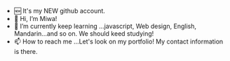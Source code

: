 - 🆕 It's my NEW github account.
- 👋 Hi, I’m Miwa!
- 🌱 I’m currently keep learning ...javascript, Web design, English, Mandarin...and so on. We should keed studying!
- 📫 How to reach me ...Let's look on my portfolio! My contact information is there.

<!---
shenhe304/shenhe304 is a ✨ special ✨ repository because its `README.md` (this file) appears on your GitHub profile.
You can click the Preview link to take a look at your changes.
--->

